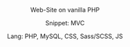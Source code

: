<p align="center">Web-Site on vanilla PHP</p>
<p align="center">Snippet: MVC</p>
<p align="center">Lang: PHP, MySQL, CSS, Sass/SCSS, JS</p>
